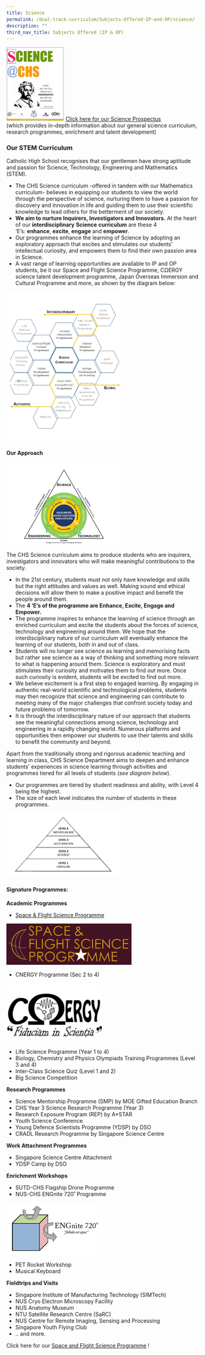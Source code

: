 ```yaml
---
title: Science
permalink: /dual-track-curriculum/Subjects-Offered-IP-and-OP/science/
description: ""
third_nav_title: Subjects Offered (IP & OP)
---
```

<img src="/images/scie1.png" style="width:30%"> [Click here for our Science Prospectus ](https://drive.google.com/file/d/155SWFfGAriWTZuWd68rs3Ov9PMYp6UZ3/view)<br>(which provides in-depth information about our general science curriculum, research programmes, enrichment and talent development)

### Our STEM Curriculum

Catholic High School recognises that our gentlemen have strong aptitude and passion for Science, Technology, Engineering and Mathematics (STEM).

*   The CHS Science curriculum -offered in tandem with our Mathematics curriculum- believes in equipping our students to view the world through the perspective of science, nurturing them to have a passion for discovery and innovation in life and guiding them to use their scientific knowledge to lead others for the betterment of our society.
*   **We aim to nurture Inquirers, Investigators and Innovators.** At the heart of our **interdisciplinary** **Science** **curriculum** are these 4 ‘E’s: **enhance**, **excite**, **engage** and **empower**.
*   Our programmes enhance the learning of Science by adopting an exploratory approach that excites and stimulates our students’ intellectual curiosity, and empowers them to find their own passion area in Science.
*   A vast range of learning opportunities are available to IP and OP students, be it our Space and Flight Science Programme, CΩERGY science talent development programme, Japan Overseas Immersion and Cultural Programme and more, as shown by the diagram below:

<img src="/images/scie2.png" style="width:60%"> 

#### Our Approach

<img src="/images/scie3.png" style="width:60%">

The CHS Science curriculum aims to produce students who are inquirers, investigators and innovators who will make meaningful contributions to the society.

*   In the 21st century, students must not only have knowledge and skills but the right attitudes and values as well. Making sound and ethical decisions will allow them to make a positive impact and benefit the people around them.
*   The **4 ‘E’s of the programme are Enhance, Excite, Engage and Empower.**
*   The programme inspires to enhance the learning of science through an enriched curriculum and excite the students about the forces of science, technology and engineering around them. We hope that the interdisciplinary nature of our curriculum will eventually enhance the learning of our students, both in and out of class.
*   Students will no longer see science as learning and memorising facts but rather see science as a way of thinking and something more relevant to what is happening around them. Science is exploratory and must stimulates their curiosity and motivates them to find out more. Once such curiosity is evident, students will be excited to find out more.
*   We believe excitement is a first step to engaged learning. By engaging in authentic real-world scientific and technological problems, students may then recognize that science and engineering can contribute to meeting many of the major challenges that confront society today and future problems of tomorrow.
*   It is through the interdisciplinary nature of our approach that students see the meaningful connections among science, technology and engineering in a rapidly changing world. Numerous platforms and opportunities then empower our students to use their talents and skills to benefit the community and beyond.

Apart from the traditionally strong and rigorous academic teaching and learning in class, CHS Science Department aims to deepen and enhance students’ experiences in science learning through activities and programmes tiered for all levels of students (_see diagram below_).

*   Our programmes are tiered by student readiness and ability, with Level 4 being the highest.
*   The size of each level indicates the number of students in these programmes.

<img src="/images/scie4.png" style="width:60%">

#### Signature Programmes:

**Academic Programmes**

*   [Space & Flight Science Programme](/secondary/Distinctive-Programmes/space-and-flight-science-programme/)

<p><a href="/secondary/Distinctive-Programmes/space-and-flight-science-programme/"><img style="width:65%" src="/images/scie5.png"></a></p>

*   CNERGY Programme (Sec 2 to 4)

<img src="/images/scie6.png" style="width:50%">

*   Life Science Programme (Year 1 to 4)
*   Biology, Chemistry and Physics Olympiads Training Programmes (Level 3 and 4)
*   Inter-Class Science Quiz (Level 1 and 2)
*   Big Science Competition

**Research Programmes**

*   Science Mentorship Programme (SMP) by MOE Gifted Education Branch
*   CHS Year 3 Science Research Programme (Year 3)
*   Research Exposure Program (REP) by A\*STAR
*   Youth Science Conference
*   Young Defence Scientists Programme (YDSP) by DSO
*   CRADL Research Programme by Singapore Science Centre

**Work Attachment Programmes**

*   Singapore Science Centre Attachment
*   YDSP Camp by DSO

**Enrichment Workshops**

*   SUTD-CHS Flagship Drone Programme
*   NUS-CHS ENGnite 720˚ Programme

<img src="/images/scie7.png" style="width:50%">

*   PET Rocket Workshop
*   Musical Keyboard

**Fieldtrips and Visits**

*   Singapore Institute of Manufacturing Technology (SIMTech)
*   NUS Cryo Electron Microscopy Facility
*   NUS Anatomy Museum
*   NTU Satellite Research Centre (SaRC)
*   NUS Centre for Remote Imaging, Sensing and Processing
*   Singapore Youth Flying Club
*   .. and more.

Click here for our [Space and Flight Science Programme](/secondary/Distinctive-Programmes/space-and-flight-science-programme/) !